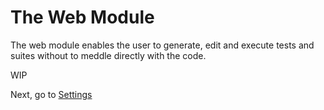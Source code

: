 The Web Module
==================================================

The web module enables the user to generate, edit and execute tests and suites without to meddle directly with the code.

WIP

Next, go to [Settings](settings.html)